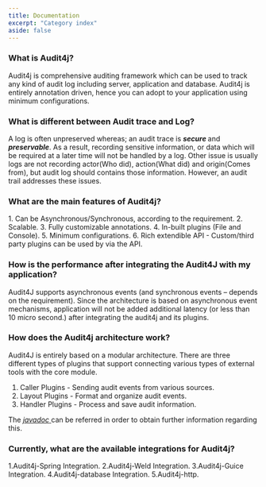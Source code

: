```yaml
---
title: Documentation
excerpt: "Category index"
aside: false
---
```

<h3><a name="Audit4j"></a>What is Audit4j?</h3>
Audit4j is comprehensive auditing framework which can be used to track any kind of audit log including server, application and database. Audit4j is entirely annotation driven, hence you can adopt to your application using minimum configurations.
<h3><a name="TraceAndLog"></a>What is different between Audit trace and Log?</h3>
A log is often unpreserved whereas; an audit trace is <strong><em>secure</em> </strong>and <strong><em>preservable</em></strong>. As a result, recording sensitive information, or data which will be required at a later time will not be handled by a log. Other issue is usually logs are not recording actor(Who did),  action(What did) and origin(Comes from), but audit log should contains those information. However, an audit trail addresses these issues.
<h3><a name="features"></a>What are the main features of Audit4j?</h3>
1. Can be Asynchronous/Synchronous, according to the requirement.
2. Scalable.
3. Fully customizable annotations.
4. In-built plugins (File and Console).
5. Minimum configurations.
6. Rich extendible API - Custom/third party plugins can be used by via the API.
   
<h3><a name="performance"></a>How is the performance after integrating the Audit4J with my application?</h3>
   Audit4J supports asynchronous events (and synchronous events – depends on the requirement).  Since the architecture is based on asynchronous event mechanisms, application will not be added additional latency (or less than 10 micro second.) after integrating the audit4j and its plugins.

<h3>How does the Audit4j architecture work?</h3>
   Audit4J is entirely based on a modular architecture. There are three different types of plugins that support connecting various types of external tools with the core module.

1. Caller Plugins - Sending audit events from various sources.
2. Layout Plugins - Format and organize audit events.
3. Handler Plugins - Process and save audit information.

The <a href="/audit4j/javadoc/"><i>javadoc</i> </a> can be referred in order to obtain further information regarding this.
<h3><a name="integrations"></a>Currently, what are the available integrations for Audit4j?</h3>
1.Audit4j-Spring Integration.
2.Audit4j-Weld Integration.
3.Audit4j-Guice Integration.
4.Audit4j-database Integration.
5.Audit4j-http.

